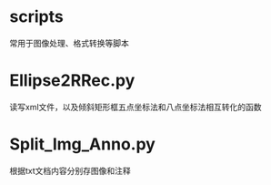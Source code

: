 # scripts
常用于图像处理、格式转换等脚本
# Ellipse2RRec.py
读写xml文件，以及倾斜矩形框五点坐标法和八点坐标法相互转化的函数
# Split_Img_Anno.py
根据txt文档内容分别存图像和注释

